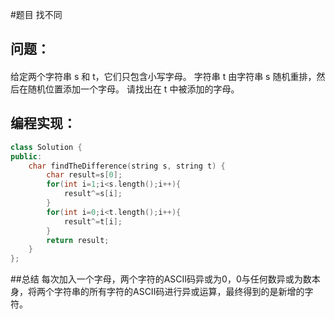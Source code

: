 #题目
找不同
## 问题：
#### 
给定两个字符串 s 和 t，它们只包含小写字母。
字符串 t 由字符串 s 随机重排，然后在随机位置添加一个字母。
请找出在 t 中被添加的字母。
## 编程实现：
```C++
class Solution {
public:
    char findTheDifference(string s, string t) {
        char result=s[0];
        for(int i=1;i<s.length();i++){
            result^=s[i];
        }
        for(int i=0;i<t.length();i++){
            result^=t[i];
        }
        return result;
    }
};
```
##总结
每次加入一个字母，两个字符的ASCII码异或为0，0与任何数异或为数本身，将两个字符串的所有字符的ASCII码进行异或运算，最终得到的是新增的字符。